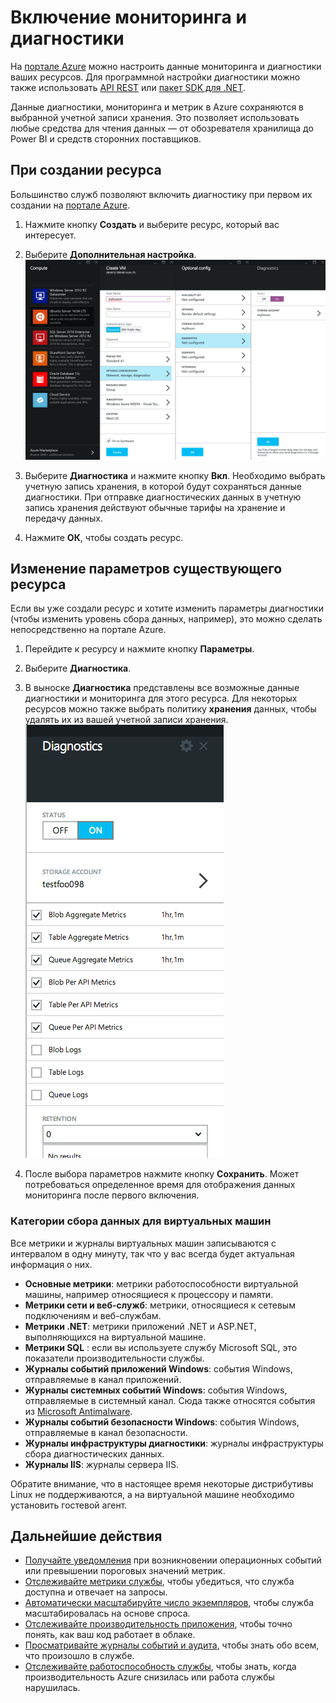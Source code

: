 <properties
	pageTitle="Включение мониторинга и диагностики в Microsoft Azure | Microsoft Azure "
	description="Узнайте, как настроить диагностику ресурсов в Azure."
	authors="rboucher"
	manager=""
	editor=""
	services="monitoring-and-diagnostics"
	documentationCenter="monitoring-and-diagnostics"/>

<tags
	ms.service="monitoring-and-diagnostics"
	ms.workload="na"
	ms.tgt_pltfrm="na"
	ms.devlang="na"
	ms.topic="article"
	ms.date="09/08/2015"
	ms.author="robb"/>

# Включение мониторинга и диагностики

На [портале Azure](https://portal.azure.com) можно настроить данные мониторинга и диагностики ваших ресурсов. Для программной настройки диагностики можно также использовать [API REST](https://msdn.microsoft.com/library/azure/dn931932.aspx) или [пакет SDK для .NET](https://www.nuget.org/packages/Microsoft.Azure.Insights/).

Данные диагностики, мониторинга и метрик в Azure сохраняются в выбранной учетной записи хранения. Это позволяет использовать любые средства для чтения данных — от обозревателя хранилища до Power BI и средств сторонних поставщиков.

## При создании ресурса

Большинство служб позволяют включить диагностику при первом их создании на [портале Azure](https://portal.azure.com).

1. Нажмите кнопку **Создать** и выберите ресурс, который вас интересует.

2. Выберите **Дополнительная настройка**. ![Выноска "Диагностика"](./media/insights-how-to-use-diagnostics/Insights_CreateTime.png)

3. Выберите **Диагностика** и нажмите кнопку **Вкл**. Необходимо выбрать учетную запись хранения, в которой будут сохраняться данные диагностики. При отправке диагностических данных в учетную запись хранения действуют обычные тарифы на хранение и передачу данных.

4. Нажмите **ОК**, чтобы создать ресурс.

## Изменение параметров существующего ресурса

Если вы уже создали ресурс и хотите изменить параметры диагностики (чтобы изменить уровень сбора данных, например), это можно сделать непосредственно на портале Azure.

1. Перейдите к ресурсу и нажмите кнопку **Параметры**.

2. Выберите **Диагностика**.

3. В выноске **Диагностика** представлены все возможные данные диагностики и мониторинга для этого ресурса. Для некоторых ресурсов можно также выбрать политику **хранения** данных, чтобы удалять их из вашей учетной записи хранения. ![Диагностика хранилища](./media/insights-how-to-use-diagnostics/Insights_StorageDiagnostics.png)

4. После выбора параметров нажмите кнопку **Сохранить**. Может потребоваться определенное время для отображения данных мониторинга после первого включения.

### Категории сбора данных для виртуальных машин
Все метрики и журналы виртуальных машин записываются с интервалом в одну минуту, так что у вас всегда будет актуальная информация о них.

- **Основные метрики**: метрики работоспособности виртуальной машины, например относящиеся к процессору и памяти.
- **Метрики сети и веб-служб**: метрики, относящиеся к сетевым подключениям и веб-службам.
- **Метрики .NET**: метрики приложений .NET и ASP.NET, выполняющихся на виртуальной машине.
- **Метрики SQL** : если вы используете службу Microsoft SQL, это показатели производительности службы.
- **Журналы событий приложений Windows**: события Windows, отправляемые в канал приложений.
- **Журналы системных событий Windows**: события Windows, отправляемые в системный канал. Сюда также относятся события из [Microsoft Antimalware](http://go.microsoft.com/fwlink/?LinkID=404171&clcid=0x409).
- **Журналы событий безопасности Windows**: события Windows, отправляемые в канал безопасности.
- **Журналы инфраструктуры диагностики**: журналы инфраструктуры сбора диагностических данных.
- **Журналы IIS**: журналы сервера IIS.

Обратите внимание, что в настоящее время некоторые дистрибутивы Linux не поддерживаются, а на виртуальной машине необходимо установить гостевой агент.

## Дальнейшие действия

* [Получайте уведомления](insights-receive-alert-notifications.md) при возникновении операционных событий или превышении пороговых значений метрик.
* [Отслеживайте метрики службы](insights-how-to-customize-monitoring.md), чтобы убедиться, что служба доступна и отвечает на запросы.
* [Автоматически масштабируйте число экземпляров](insights-how-to-scale.md), чтобы служба масштабировалась на основе спроса.
* [Отслеживайте производительность приложения](../application-insights/app-insights-azure-web-apps.md), чтобы точно понять, как ваш код работает в облаке.
* [Просматривайте журналы событий и аудита](insights-debugging-with-events.md), чтобы знать обо всем, что произошло в службе.
* [Отслеживайте работоспособность службы](insights-service-health.md), чтобы знать, когда производительность Azure снизилась или работа службы нарушилась.

<!---HONumber=AcomDC_0914_2016-->